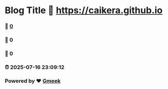 # Blog Title :link: https://caikera.github.io 
### :page_facing_up: [0](https://caikera.github.io/tag.html) 
### :speech_balloon: 0 
### :hibiscus: 0 
### :alarm_clock: 2025-07-16 23:09:12 
### Powered by :heart: [Gmeek](https://github.com/Meekdai/Gmeek)
